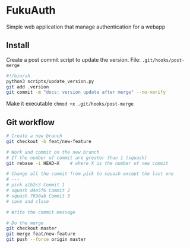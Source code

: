 # FukuAuth

Simple web application that manage authentication for a webapp

## Install
Create a post commit script to update the version.
File: `.git/hooks/post-merge`
```sh
#!/bin/sh
python3 scripts/update_version.py
git add .version
git commit -m "docs: version update after merge" --no-verify
```
Make it executable `chmod +x .git/hooks/post-merge`  

## Git workflow
```sh
# Create a new branch
git checkout -b feat/new-feature

# Work and commit on the new branch
# If the number of commit are greater than 1 (squash)
git rebase -i HEAD~X    # where X is the number of new commit

# Change all the commit from pick to squash except the last one
# ---
# pick a1b2c3 Commit 1
# squash d4e5f6 Commit 2
# squash 7890ab Commit 3
# save and close

# Write the commit message

# Do the merge
git checkout master
git merge feat/new-feature
git push --force origin master
```
